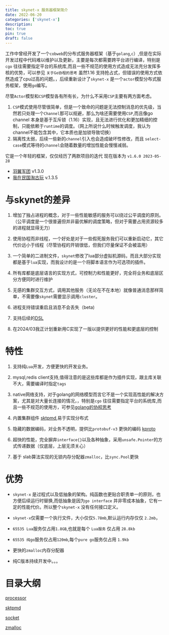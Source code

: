 ```yaml
---
title: skynet-x 服务器框架简介
date: 2022-06-20
categories: ['skynet-x']
description: 
toc: true
pin: true
draft: false
---
```



工作中曾经开发了一个`cobweb`的分布式服务器框架（基于`golang`,`c`）,但是在实际开发过程中代码难以维护以及更新，主要是每次都需要跨平台进行编译，特别是`cgo` 往往需要指定平台的系统库,而且一些不规范的使用方式造成无法充分发挥多核的优势，可以参见 `关于Go协程的思考` 虽然1.16 支持抢占式，但错误的使用方式依然造成了cpu过高的问题。，后续重新设计了`skynet-x` 是一个`actor`模型分布式服务框架，使用`go`编写。

尽管`Actor`模型和`CSP`模型各有所有长，为什么不采用`CSP`主要有两方面考虑。

1. `CSP`模式使用尽管很简单，但是一个致命的问题是无法控制消息的优先级，当然若只处理一个`Channel`那可以规避，那么为啥还需要使用`CSP`,而且像go channel 本身是基于互斥锁（1.16）实现，且无法进行优化和更加精细的控制，只能依赖于`runtime`的调度。（网上所说什么时候触发调度，我认为channel不能包含其中，它本质也是加锁导致切换）
2. 隔离性太弱，后续一些新的`channel`引入也会造成破坏性修改，而且 `select-case`模式等待的`channel`会随着数量的增加性能会慢慢减弱。

它是一个年轻的框架，仅仅经历了两款项目的迭代 现在版本为 `v1.6.0 2023-05-28` 
- [羽翼军团](https://www.taptap.cn/app/229839) v1.3.0
- [我在民国淘古玩](https://www.taptap.cn/app/215934) v.1.3.5


# 与skynet的差异

1. 增加了独占进程的概念，对于一些性能敏感的服务可以绕过公平调度的原则。（公平调度是一个很普遍但并非最优解的调度策略，但对于需要占用资源较多的进程就显得无力）

2. 使用协程而非线程，一个好处是对于一些假死服务我们可以重新启动它，其它代价远小于线程（尽管协程的开销很低，但我们尽量保证不会被滥用）

3. 一个简单的二进制文件，`skynet`修改了lua部分虚拟机源码，而且大部分实现都是基于`lua`实现，而我设计的是一个将脚本语言作为可选项的插件。

4. 所有库都是底层语言的实现方式，可控制力和性能更好，完全将业务和底层区分方便同时进行维护

5. 无感的集群交互方式，调用其他服务（无论在不在本地）就像普通消息那样简单，不需要像`skynet`需要显示调用`cluster`。

6. 进程支持错误重启且消息不会丢失（beta)

6. 支持后续的[DSL](/post/typelang/0)

7. 在2024/03我正计划重新用C实现了一版以提供更好的性能和更底层的控制



<!--more-->


# 特性
  1. 支持纯`Lua`开发，方便更快的开发业务。

  2. mysql,redis client支持,值得注意的是这些库都是作为插件实现，跟主库关联不大，需要编译时指定`tags`

  3. native网络支持，对于golang的网络模型而言它不是一个实现高性能的解决方案，尤其是对大量长连接的情况，，特别是`cgo` 往往需要指定平台的系统库,而且一些不规范的使用方，可参见[golang的协程思考](/post/language/go/goroutine)

  4. 内置集群组件 [sktpmd](/post/skynet-x/sktpmd),易于实现分布式

  5. 隐藏的数据编码，对业务不透明，提供比`protobuf-v3` 更快的编码 [kproto](/post/kproto)

  6. 超快的性能，完全摒弃`interface{}`以及各种抽象，采用`unsafe.Pointer`的方式传递数据（仅底层，上层无须关心）

  7. 基于 slab算法实现的无锁内存分配器`zmalloc`，比`sync.Pool`更快


# 优势

+ `skynet-x` 是过程式以及低抽象的架构。纯函数也更贴合职责单一的原则，也方便后续运行时替换,而低抽象是因为`go interface` 并非零成本抽象，它有一定的性能代价。所以整个`skynet-x` 没有任何接口定义。

+ `skynet-x`仅需要一个执行文件，大小仅仅`5.78mb`,默认运行内存仅仅 `2.2mb`，

+ `65535 Lua`服务仅占用`1.8GB`,也就是每个 `Lua服务` 仅占用 `28.8kb`

+ `65535 纯go`服务仅占用`120mb`,每个`pure go`服务仅占用 `1.9kb`

+ 更快的`zmalloc`内存分配器

+ 纯C版本持续开发中。。。



# 目录大纲

[processor](/post/skynet-x/1)

[sktpmd](/post/skynet-x/3)

[socket](/post/skynet-x/4)

[zmalloc](/post/skynet-x/5)



